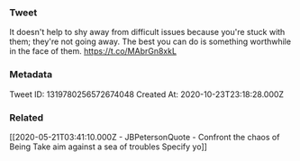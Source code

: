 ### Tweet
It doesn't help to shy away from difficult issues because you're stuck with them; they're not going away. The best you can do is something worthwhile in the face of them. https://t.co/MAbrGn8xkL

### Metadata
Tweet ID: 1319780256572674048
Created At: 2020-10-23T23:18:28.000Z

### Related
[[2020-05-21T03:41:10.000Z - JBPetersonQuote - Confront the chaos of Being Take aim against a sea of troubles Specify yo]]


